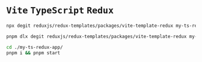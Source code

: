 # `Vite` `TypeScript` `Redux`

```bash
npx degit reduxjs/redux-templates/packages/vite-template-redux my-ts-redux-app
```

```bash
pnpm dlx degit reduxjs/redux-templates/packages/vite-template-redux my-ts-redux-app

cd ./my-ts-redux-app/
pnpm i && pnpm start
```